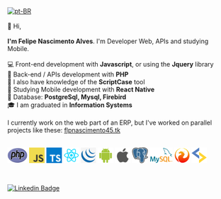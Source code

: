 <a href="./README-pt-BR.md">
<img alt="pt-BR" src="https://img.shields.io/static/v1?label=Portugu%C3%AAs%20BR&message=pt-BR&color=E51C44&labelColor=0A1033">
</a><br><br>
👋 Hi,<br><br>
<b>I'm Felipe Nascimento Alves</b>. I'm Developer Web, APIs and studying Mobile.<br><br>
💻 Front-end development with <b>Javascript</b>, or using the <b>Jquery</b> library<br>
📡 Back-end / APIs development with <b>PHP</b><br>
🔨 I also have knowledge of the <b>ScriptCase</b> tool<br>
📱 Studying Mobile development with <b>React Native</b><br>
💾 Database: <b>PostgreSql, Mysql, Firebird</b><br>
🎓 I am graduated in <b>Information Systems</b><br><br>
I currently work on the web part of an ERP, but I've worked on parallel projects like these: <a href="http://flpnascimento45.tk/" target="_blank">flpnascimento45.tk</a><br><br>
<p>
  <img src="https://github.com/flpnascimento45/flpnascimento45/blob/main/php.png" height="35px" width="45px" />
  <img src="https://github.com/flpnascimento45/flpnascimento45/blob/main/javascript.png" height="35px" />
  <img src="https://github.com/flpnascimento45/flpnascimento45/blob/main/typescript.png" height="35px" />
  <img src="https://github.com/flpnascimento45/flpnascimento45/blob/main/RN.png" height="35px" />
  <img src="https://github.com/flpnascimento45/flpnascimento45/blob/main/jquery.png" height="35px" />
  <img src="https://github.com/flpnascimento45/flpnascimento45/blob/main/android.png" height="35px" />
  <img src="https://github.com/flpnascimento45/flpnascimento45/blob/main/ios.png" height="35px" />
  <img src="https://github.com/flpnascimento45/flpnascimento45/blob/main/postgresql.png" height="35px" />
  <img src="https://github.com/flpnascimento45/flpnascimento45/blob/main/mysql.png" height="35px" />
  <img src="https://github.com/flpnascimento45/flpnascimento45/blob/main/firebird.png" height="35px" />
  <img src="https://github.com/flpnascimento45/flpnascimento45/blob/main/scriptcase.png" height="35px" />
</p>
<br>
<a href="https://www.linkedin.com/in/felipe-nascimento-970667214/">
  
  [![Linkedin Badge](https://img.shields.io/badge/-Felipe%20Nascimento%20Alves-6633cc?style=flat-square&logo=Linkedin&logoColor=white&link=https://www.linkedin.com/in/felipe-nascimento-970667214/)](https://www.linkedin.com/in/felipe-nascimento-970667214/) 
  
</a>
